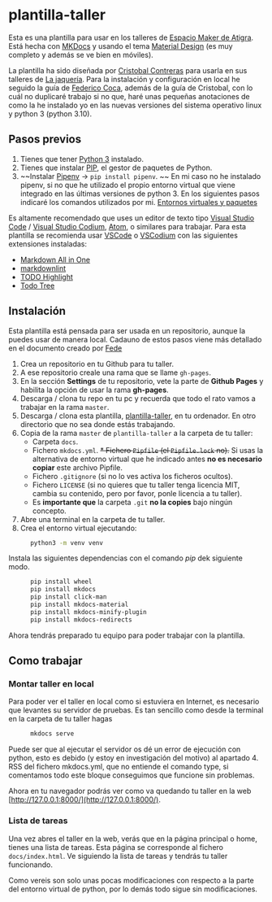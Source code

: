 # plantilla-taller

Esta es una plantilla para usar en los talleres de [Espacio Maker de Atigra](https://atigra.es). Está hecha con [MKDocs](https://www.mkdocs.org/) y usando el tema [Material Design](https://squidfunk.github.io/mkdocs-material/) (es muy completo y además se ve bien en móviles).

La plantilla ha sido diseñada por [Cristobal Contreras](https://github.com/crisconru) para usarla en sus talleres de [La jaquería](https://lajaqueria.org/).
Para la instalación y configuración en local he seguido la guía de [Federico Coca](https://fgcoca.github.io/Como-documento/), además de la guía de Cristobal, con lo cuál no duplicaré trabajo si no que, haré unas pequeñas anotaciones de como la he instalado yo en las nuevas versiones del sistema operativo linux y python 3 (python 3.10).

## Pasos previos

1. Tienes que tener [Python 3](https://www.python.org/downloads/) instalado.
2. Tienes que instalar [PIP](https://pip.pypa.io/en/stable/installing/), el gestor de paquetes de Python.
3. ~~Instalar [Pipenv](https://pipenv-es.readthedocs.io/es/latest/) -> `pip install pipenv`. ~~
   En mi caso no he instalado pipenv, si no que he utilizado el propio entorno virtual que viene integrado en las últimas versiones de python 3. En los siguientes pasos indicaré los comandos utilizados por mi. [Entornos virtuales y paquetes](https://docs.python.org/es/3/tutorial/venv.html)

Es altamente recomendado que uses un editor de texto tipo [Visual Studio Code](https://code.visualstudio.com/) / [Visual Studio Codium](https://vscodium.com/), [Atom](https://atom.io/), o similares para trabajar. Para esta plantilla se recomienda usar [VSCode](https://github.com/Microsoft/vscode/) o [VSCodium](https://github.com/VSCodium/vscodium) con las siguientes extensiones instaladas:

* [Markdown All in One](https://marketplace.visualstudio.com/items?itemName=yzhang.markdown-all-in-one)
* [markdownlint](https://marketplace.visualstudio.com/items?itemName=DavidAnson.vscode-markdownlint)
* [TODO Highlight](https://marketplace.visualstudio.com/items?itemName=wayou.vscode-todo-highlight)
* [Todo Tree](https://marketplace.visualstudio.com/items?itemName=Gruntfuggly.todo-tree)

## Instalación

Esta plantilla está pensada para ser usada en un repositorio, aunque la puedes usar de manera local.
Cadauno de estos pasos viene más detallado en el documento creado por [Fede](https://fgcoca.github.io/Como-documento/)

1. Crea un repositorio en tu Github para tu taller.
2. A ese repositorio creale una rama que se llame `gh-pages`.
3. En la sección **Settings** de tu repositorio, vete la parte de **Github Pages** y habilita la opción de usar la rama **gh-pages**.
4. Descarga / clona tu repo en tu pc y recuerda que todo el rato vamos a trabajar en la rama `master`.
5. Descarga / clona esta plantilla, [plantilla-taller](https://github.com/LaJaqueria/plantilla-taller), en tu ordenador. En otro directorio que no sea donde estás trabajando. 
6. Copia de la rama `master` de `plantilla-taller` a la carpeta de tu taller:
      * Carpeta `docs`.
      * Fichero `mkdocs.yml`.
      ~~* Fichero `Pipfile` (el `Pipfile.lock` no).~~
      Si usas la alternativa de entorno virtual que he indicado antes **no es necesario copiar** este archivo Pipfile. 
      * Fichero `.gitignore` (si no lo ves activa los ficheros ocultos).
      * Fichero `LICENSE` (si no quieres que tu taller tenga licencia MIT, cambia su contenido, pero por favor, ponle licencia a tu taller).
      * Es **importante que** la carpeta `.git` **no la copies** bajo ningún concepto.
7. Abre una terminal en la carpeta de tu taller.
8. Crea el entorno virtual ejecutando:

```bash
      python3 -m venv venv
```

Instala las siguientes dependencias con el comando *pip* dek siguiente modo.

```bash
      pip install wheel
      pip install mkdocs
      pip install click-man
      pip install mkdocs-material
      pip install mkdocs-minify-plugin
      pip install mkdocs-redirects

```

Ahora tendrás preparado tu equipo para poder trabajar con la plantilla.

## Como trabajar

### Montar taller en local

Para poder ver el taller en local como si estuviera en Internet, es necesario que levantes su servidor de pruebas. Es tan sencillo como desde la terminal en la carpeta de tu taller hagas

```bash
      mkdocs serve
```

Puede ser que al ejecutar el servidor os dé un error de ejecución con python, esto es debido (y estoy en investigación del motivo) al apartado 4. RSS del fichero mkdocs.yml, que no entiende el comando type, si comentamos todo este bloque conseguimos que funcione sin problemas.

Ahora en tu navegador podrás ver como va quedando tu taller en la web [http://127.0.0.1:8000/](http://127.0.0.1:8000/).

### Lista de tareas

Una vez abres el taller en la web, verás que en la página principal o home, tienes una lista de tareas. Esta página se corresponde al fichero `docs/index.html`. Ve siguiendo la lista de tareas y tendrás tu taller funcionando.

Como vereis son solo unas pocas modificaciones con respecto a la parte del entorno virtual de python, por lo demás todo sigue sin modificaciones.